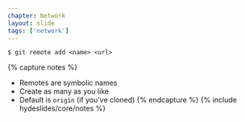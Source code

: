 ```yaml
---
chapter: Network
layout: slide
tags: ['network']
---
```


	$ git remote add <name> <url>


{% capture notes %}
* Remotes are symbolic names
* Create as many as you like
* Default is `origin` (if you’ve cloned)
{% endcapture %}
{% include hydeslides/core/notes %}